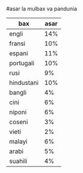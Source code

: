 #asar la mulbax va pandunia

| bax | asar |
|-----|--------|
| engli | 14% |
| fransi | 10% |
| espani | 11% |
| portugali | 10% |
| rusi | 9% |
| hindustani | 10% |
| bangli | 4% |
| cini | 6% |
| niponi | 6% |
| coseni | 3% |
| vieti | 2% |
| malayi | 6% |
| arabi | 5% |
| suahili | 4% |
